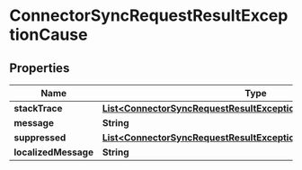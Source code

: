 

# ConnectorSyncRequestResultExceptionCause


## Properties

| Name | Type | Description | Notes |
|------------ | ------------- | ------------- | -------------|
|**stackTrace** | [**List&lt;ConnectorSyncRequestResultExceptionCauseStackTraceInner&gt;**](ConnectorSyncRequestResultExceptionCauseStackTraceInner) |  |  [optional] |
|**message** | **String** |  |  [optional] |
|**suppressed** | [**List&lt;ConnectorSyncRequestResultExceptionCauseSuppressedInner&gt;**](ConnectorSyncRequestResultExceptionCauseSuppressedInner) |  |  [optional] |
|**localizedMessage** | **String** |  |  [optional] |



